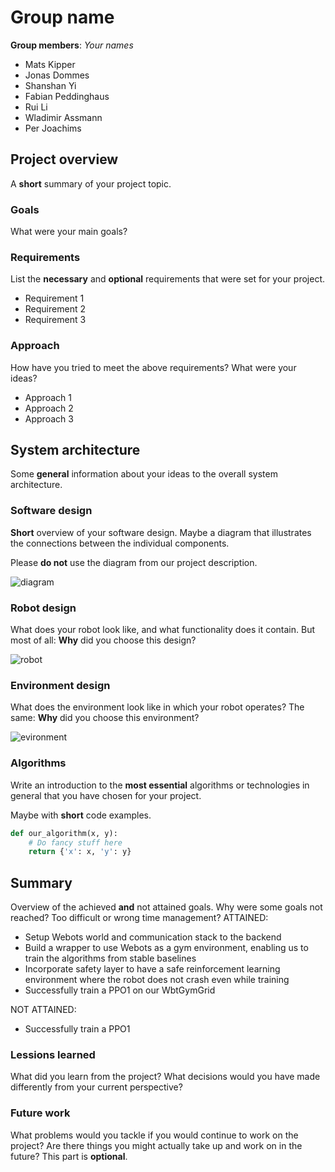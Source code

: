 # Group name
**Group members**: *Your names*
 - Mats Kipper
 - Jonas Dommes
 - Shanshan Yi
 - Fabian Peddinghaus
 - Rui Li
 - Wladimir Assmann
 - Per Joachims


## Project overview
A **short** summary of your project topic.

### Goals
What were your main goals?

### Requirements
List the **necessary** and **optional** requirements that were set for your project.

- Requirement 1
- Requirement 2
- Requirement 3

### Approach
How have you tried to meet the above requirements? What were your ideas?

- Approach 1
- Approach 2
- Approach 3

## System architecture
Some **general** information about your ideas to the overall system architecture.

### Software design
**Short** overview of your software design. Maybe a diagram that illustrates the connections between the individual components.

Please **do not** use the diagram from our project description.

![diagram](./images/diagram.png)

### Robot design
What does your robot look like, and what functionality does it contain.
But most of all: **Why** did you choose this design?

![robot](./images/robot.png)

### Environment design
What does the environment look like in which your robot operates?
The same: **Why** did you choose this environment?

![evironment](./images/environment.png)

### Algorithms
Write an introduction to the **most essential** algorithms or technologies in general that you have chosen for your project.

Maybe with **short** code examples.

```python
def our_algorithm(x, y):
    # Do fancy stuff here
    return {'x': x, 'y': y}
```

## Summary
Overview of the achieved **and** not attained goals. Why were some goals not reached? Too difficult or wrong time management?
ATTAINED:
 - Setup Webots world and communication stack to the backend
 - Build a wrapper to use Webots as a gym environment, enabling us to train the algorithms from stable baselines
 - Incorporate safety layer to have a safe reinforcement learning environment where the robot does not crash even while training
 - Successfully train a PPO1 on our WbtGymGrid

NOT ATTAINED:
 - Successfully train a PPO1

### Lessions learned
What did you learn from the project? What decisions would you have made differently from your current perspective?

### Future work
What problems would you tackle if you would continue to work on the project? Are there things you might actually take up and work on in the future? This part is **optional**.
